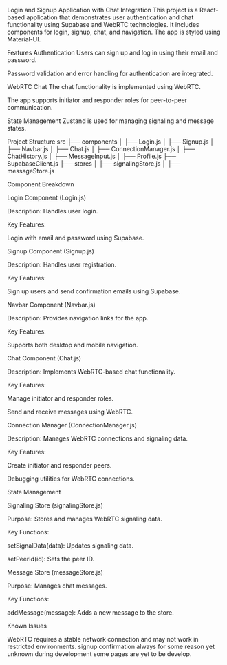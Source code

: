 Login and Signup Application with Chat Integration
This project is a React-based application that demonstrates user authentication and chat functionality using Supabase and WebRTC technologies. It includes components for login, signup, chat, and navigation. The app is styled using Material-UI.

Features
Authentication
Users can sign up and log in using their email and password.

Password validation and error handling for authentication are integrated.

WebRTC Chat
The chat functionality is implemented using WebRTC.

The app supports initiator and responder roles for peer-to-peer communication.

State Management
Zustand is used for managing signaling and message states.

Project Structure
src
├── components
│   ├── Login.js
│   ├── Signup.js
│   ├── Navbar.js
│   ├── Chat.js
│   ├── ConnectionManager.js
│   ├── ChatHistory.js
│   ├── MessageInput.js
│   ├── Profile.js
├── SupabaseClient.js
├── stores
│   ├── signalingStore.js
│   ├── messageStore.js

Component Breakdown

Login Component (Login.js)

Description: Handles user login.

Key Features:

Login with email and password using Supabase.

Signup Component (Signup.js)

Description: Handles user registration.

Key Features:

Sign up users and send confirmation emails using Supabase.

Navbar Component (Navbar.js)

Description: Provides navigation links for the app.

Key Features:

Supports both desktop and mobile navigation.

Chat Component (Chat.js)

Description: Implements WebRTC-based chat functionality.

Key Features:

Manage initiator and responder roles.

Send and receive messages using WebRTC.

Connection Manager (ConnectionManager.js)

Description: Manages WebRTC connections and signaling data.

Key Features:

Create initiator and responder peers.

Debugging utilities for WebRTC connections.

State Management

Signaling Store (signalingStore.js)

Purpose: Stores and manages WebRTC signaling data.

Key Functions:

setSignalData(data): Updates signaling data.

setPeerId(id): Sets the peer ID.

Message Store (messageStore.js)

Purpose: Manages chat messages.

Key Functions:

addMessage(message): Adds a new message to the store.

Known Issues

WebRTC requires a stable network connection and may not work in restricted environments.
signup confirmation always for some reason yet unknown during development 
some pages are yet to be develop.